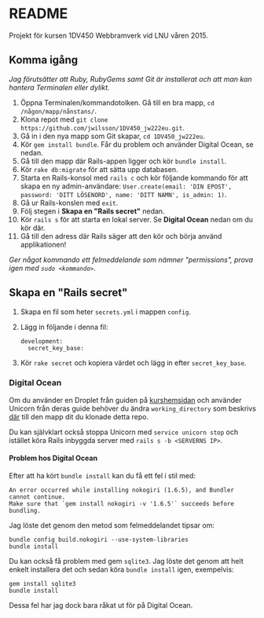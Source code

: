 # README

Projekt för kursen 1DV450 Webbramverk vid LNU våren 2015.

## Komma igång

*Jag förutsätter att Ruby, RubyGems samt Git är installerat och att man kan hantera Terminalen eller dylikt.*

1. Öppna Terminalen/kommandotolken. Gå till en bra mapp, `cd /någon/mapp/nånstans/`.
2. Klona repot med `git clone https://github.com/jwilsson/1DV450_jw222eu.git`.
3. Gå in i den nya mapp som Git skapar, `cd 1DV450_jw222eu`.
4. Kör `gem install bundle`. Får du problem och använder Digital Ocean, se nedan.
5. Gå till den mapp där Rails-appen ligger och kör `bundle install`.
6. Kör `rake db:migrate` för att sätta upp databasen.
7. Starta en Rails-konsol med `rails c` och kör följande kommando för att skapa en ny admin-användare: `User.create(email: 'DIN EPOST', password: 'DITT LÖSENORD', name: 'DITT NAMN', is_admin: 1)`.
8. Gå ur Rails-konslen med `exit`.
9. Följ stegen i **Skapa en "Rails secret"** nedan.
9. Kör `rails s` för att starta en lokal server. Se **Digital Ocean** nedan om du kör där.
10. Gå till den adress där Rails säger att den kör och börja använd applikationen!

*Ger något kommando ett felmeddelande som nämner "permissions", prova igen med `sudo <kommando>`.*

## Skapa en "Rails secret"
1. Skapa en fil som heter `secrets.yml` i mappen `config`.
2. Lägg in följande i denna fil:
    ```
    development:
      secret_key_base:
    ```

3. Kör `rake secret` och kopiera värdet och lägg in efter `secret_key_base`.

### Digital Ocean
Om du använder en Droplet från guiden på [kurshemsidan](https://coursepress.lnu.se/kurs/webbramverk/publicering-av-applikation/) och använder Unicorn från deras guide behöver du
ändra `working_directory` som beskrivs [där](https://www.digitalocean.com/community/tutorials/how-to-use-the-1-click-ruby-on-rails-on-ubuntu-14-04-image#unicorn) till den mapp dit du klonade detta repo.

Du kan självklart också stoppa Unicorn med `service unicorn stop` och istället köra Rails inbyggda server med `rails s -b <SERVERNS IP>`.

#### Problem hos Digital Ocean
Efter att ha kört `bundle install` kan du få ett fel i stil med:

```
An error occurred while installing nokogiri (1.6.5), and Bundler cannot continue.
Make sure that `gem install nokogiri -v '1.6.5'` succeeds before bundling.
```

Jag löste det genom den metod som felmeddelandet tipsar om:

```
bundle config build.nokogiri --use-system-libraries
bundle install
```

Du kan också få problem med gem `sqlite3`. Jag löste det genom att helt enkelt installera det och sedan köra `bundle install` igen, exempelvis:

```
gem install sqlite3
bundle install
```

Dessa fel har jag dock bara råkat ut för på Digital Ocean.
